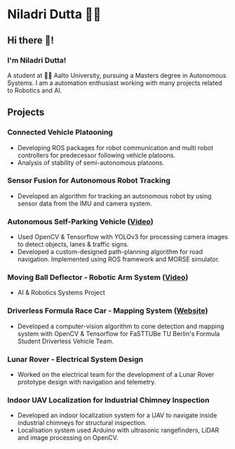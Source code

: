 # Niladri Dutta 👨‍💻

## Hi there 👋!

### I'm Niladri Dutta! 
A student at 👨‍💻 Aalto University, pursuing a Masters degree in Autonomous Systems. I am a automation enthusiast working with many projects related to Robotics and AI.
  
## Projects

### Connected Vehicle Platooning
 - Developing ROS packages for robot communication and multi robot controllers for predecessor following vehicle platoons.
 - Analysis of stability of semi-autonomous platoons.

### Sensor Fusion for Autonomous Robot Tracking 
 - Developed an algorithm for tracking an autonomous robot by using sensor data from the IMU and camera system.

### Autonomous Self-Parking Vehicle ([Video](https://youtu.be/YkTl6Fsfp7o))
 - Used OpenCV & Tensorflow with YOLOv3 for processing camera images to detect objects, lanes & traffic signs.
 - Developed a custom-designed path-planning algorithm for road navigation. Implemented using ROS framework and MORSE simulator.

### Moving Ball Deflector - Robotic Arm System ([Video](https://youtu.be/Dgt2PGqyBls))
 - AI & Robotics Systems Project

### Driverless Formula Race Car - Mapping System ([Website](https://fasttube.de))
 - Developed a computer-vision algorithm to cone detection and mapping system with OpenCV & Tensorflow for FaSTTUBe TU Berlin's Formula Student Driverless Vehicle Team.

### Lunar Rover - Electrical System Design 
 - Worked on the electrical team for the development of a Lunar Rover prototype design with navigation and telemetry.

### Indoor UAV Localization for Industrial Chimney Inspection
 - Developed an indoor localization system for a UAV to navigate inside industrial chimneys for structural inspection.
 - Localisation system used Arduino with ultrasonic rangefinders, LiDAR and image processing on OpenCV.


